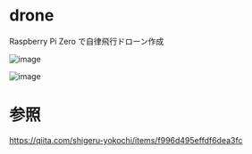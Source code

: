 # drone
Raspberry Pi Zero で自律飛行ドローン作成


![image](https://user-images.githubusercontent.com/12773136/87627932-d0b1de80-c76a-11ea-9244-5b19050b3075.jpg)

![image](https://user-images.githubusercontent.com/12773136/87628047-08b92180-c76b-11ea-83c4-acbfa9b98c95.png)



# 参照

https://qiita.com/shigeru-yokochi/items/f996d495effdf6dea3fc

